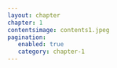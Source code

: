 ```yaml
---
layout: chapter
chapter: 1
contentsimage: contents1.jpeg
pagination:
   enabled: true
   category: chapter-1
---
```

